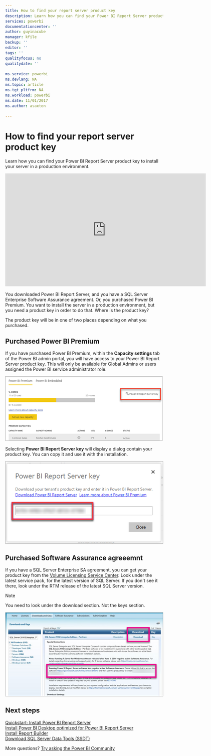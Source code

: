 ```yaml
---
title: How to find your report server product key
description: Learn how you can find your Power BI Report Server product key to install your server in a production environment.
services: powerbi
documentationcenter: ''
author: guyinacube
manager: kfile
backup: ''
editor: ''
tags: ''
qualityfocus: no
qualitydate: ''

ms.service: powerbi
ms.devlang: NA
ms.topic: article
ms.tgt_pltfrm: NA
ms.workload: powerbi
ms.date: 11/01/2017
ms.author: asaxton

---
```

# How to find your report server product key
Learn how you can find your Power BI Report Server product key to install your server in a production environment.

<iframe width="640" height="360" src="https://www.youtube.com/embed/6CQnf-NGtpU?rel=0&amp;showinfo=0" frameborder="0" allowfullscreen></iframe>

You downloaded Power BI Report Server, and you have a SQL Server Enterprise Software Assurance agreement. Or, you purchased Power BI Premium. You want to install the server in a production environment, but you need a product key in order to do that. Where is the product key? 

The product key will be in one of two places depending on what you purchased.

## Purchased Power BI Premium
If you have purchased Power BI Premium, within the **Capacity settings** tab of the Power BI admin portal, you will have access to your Power BI Report Server product key. This will only be available for Global Admins or users assigned the Power BI service administrator role.

![Power BI Report Server key within Premium settings](media/find-product-key/pbirs-product-key.png)

Selecting **Power BI Report Server key** will display a dialog contain your product key. You can copy it and use it with the installation.

![Power BI Report Server product key](media/find-product-key/pbirs-product-key-dialog.png)

## Purchased Software Assurance agreeemnt
If you have a SQL Server Enterprise SA agreement, you can get your product key from the [Volume Licensing Service Center](https://www.microsoft.com/Licensing/servicecenter/). Look under the latest service pack, for the latest version of SQL Server. If you don't see it there, look under the RTM release of the latest SQL Server version.

> [!NOTE]
> You need to look under the download section. Not the keys section.
> 
> 

![](media/find-product-key/vlsc-download.png "Volume Licensing Service Center")

## Next steps
[Quickstart: Install Power BI Report Server](reportserver-quickstart-install-report-server.md)  
[Install Power BI Desktop optimized for Power BI Report Server](reportserver-install-powerbi-desktop.md)  
[Install Report Builder](https://docs.microsoft.com/sql/reporting-services/install-windows/install-report-builder)  
[Download SQL Server Data Tools (SSDT)](http://go.microsoft.com/fwlink/?LinkID=616714)

More questions? [Try asking the Power BI Community](https://community.powerbi.com/)

